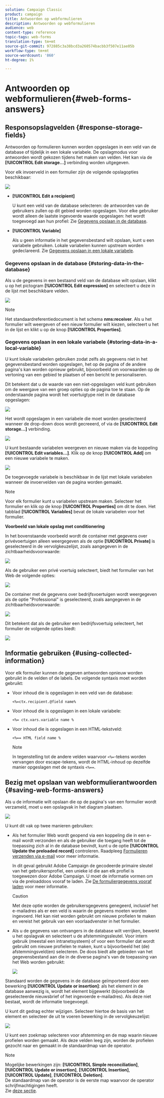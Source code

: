 ```yaml
---
solution: Campaign Classic
product: campaign
title: Antwoorden op webformulieren
description: Antwoorden op webformulieren
audience: web
content-type: reference
topic-tags: web-forms
translation-type: tm+mt
source-git-commit: 972885c3a38bcd3a260574bacbb3f507e11ae05b
workflow-type: tm+mt
source-wordcount: '860'
ht-degree: 1%

---
```



# Antwoorden op webformulieren{#web-forms-answers}

## Responsopslagvelden {#response-storage-fields}

Antwoorden op formulieren kunnen worden opgeslagen in een veld van de database of tijdelijk in een lokale variabele. De opslagmodus voor antwoorden wordt gekozen tijdens het maken van velden. Het kan via de **[!UICONTROL Edit storage...]** verbinding worden uitgegeven.

Voor elk invoerveld in een formulier zijn de volgende opslagopties beschikbaar:

![](assets/s_ncs_admin_survey_select_storage.png)

* **[!UICONTROL Edit a recipient]**

   U kunt een veld van de database selecteren: de antwoorden van de gebruikers zullen op dit gebied worden opgeslagen. Voor elke gebruiker wordt alleen de laatste ingevoerde waarde opgeslagen: het wordt toegevoegd aan hun profiel: Zie [Gegevens opslaan in de database](#storing-data-in-the-database).

* **[!UICONTROL Variable]**

   Als u geen informatie in het gegevensbestand wilt opslaan, kunt u een variabele gebruiken. Lokale variabelen kunnen upstream worden gedeclareerd. Zie [Gegevens opslaan in een lokale variabele](#storing-data-in-a-local-variable).

### Gegevens opslaan in de database {#storing-data-in-the-database}

Als u de gegevens in een bestaand veld van de database wilt opslaan, klikt u op het pictogram **[!UICONTROL Edit expression]** en selecteert u deze in de lijst met beschikbare velden.

![](assets/s_ncs_admin_survey_storage_type1.png)

>[!NOTE]
>
>Het standaardreferentiedocument is het schema **nms:receiver**. Als u het formulier wilt weergeven of een nieuw formulier wilt kiezen, selecteert u het in de lijst en klikt u op de knop **[!UICONTROL Properties]**.

### Gegevens opslaan in een lokale variabele {#storing-data-in-a-local-variable}

U kunt lokale variabelen gebruiken zodat zelfs als gegevens niet in het gegevensbestand worden opgeslagen, het op de pagina of de andere pagina&#39;s kan worden opnieuw gebruikt, bijvoorbeeld om voorwaarden op de vertoning van een gebied te plaatsen of een bericht te personaliseren.

Dit betekent dat u de waarde van een niet-opgeslagen veld kunt gebruiken om de weergave van een groep opties op de pagina toe te staan. Op de onderstaande pagina wordt het voertuigtype niet in de database opgeslagen:

![](assets/s_ncs_admin_survey_no_storage_variable.png)

Het wordt opgeslagen in een variabele die moet worden geselecteerd wanneer de drop-down doos wordt gecreeerd, of via de **[!UICONTROL Edit storage...]** verbinding.

![](assets/s_ncs_admin_survey_no_storage_variable2.png)

U kunt bestaande variabelen weergeven en nieuwe maken via de koppeling **[!UICONTROL Edit variables...]**. Klik op de knop **[!UICONTROL Add]** om een nieuwe variabele te maken.

![](assets/s_ncs_admin_survey_add_a_variable.png)

De toegevoegde variabele is beschikbaar in de lijst met lokale variabelen wanneer de invoervelden van de pagina worden gemaakt.

>[!NOTE]
>
>Voor elk formulier kunt u variabelen upstream maken. Selecteer het formulier en klik op de knop **[!UICONTROL Properties]** om dit te doen. Het tabblad **[!UICONTROL Variables]** bevat de lokale variabelen voor het formulier.

**Voorbeeld van lokale opslag met conditionering**

In het bovenstaande voorbeeld wordt de container met gegevens over privévoertuigen alleen weergegeven als de optie **[!UICONTROL Private]** is geselecteerd in de vervolgkeuzelijst, zoals aangegeven in de zichtbaarheidsvoorwaarde:

![](assets/s_ncs_admin_survey_add_a_condition.png)

Als de gebruiker een privé voertuig selecteert, biedt het formulier van het Web de volgende opties:

![](assets/s_ncs_admin_survey_no_storage_conda.png)

De container met de gegevens over bedrijfsvoertuigen wordt weergegeven als de optie &quot;Professional&quot; is geselecteerd, zoals aangegeven in de zichtbaarheidsvoorwaarde:

![](assets/s_ncs_admin_survey_view_a_condition.png)

Dit betekent dat als de gebruiker een bedrijfsvoertuig selecteert, het formulier de volgende opties biedt:

![](assets/s_ncs_admin_survey_no_storage_condb.png)

## Informatie gebruiken {#using-collected-information}

Voor elk formulier kunnen de gegeven antwoorden opnieuw worden gebruikt in de velden of de labels. De volgende syntaxis moet worden gebruikt:

* Voor inhoud die is opgeslagen in een veld van de database:

   ```
   <%=ctx.recipient.@field name%
   ```

* Voor inhoud die is opgeslagen in een lokale variabele:

   ```
   <%= ctx.vars.variable name %
   ```

* Voor inhoud die is opgeslagen in een HTML-tekstveld:

   ```
   <%== HTML field name %
   ```

   >[!NOTE]
   >
   >In tegenstelling tot de andere velden waarvoor `<%=`-tekens worden vervangen door escape-tekens, wordt de HTML-inhoud op dezelfde manier opgeslagen met de syntaxis `<%==`.

## Bezig met opslaan van webformulierantwoorden {#saving-web-forms-answers}

Als u de informatie wilt opslaan die op de pagina&#39;s van een formulier wordt verzameld, moet u een opslagvak in het diagram plaatsen.

![](assets/s_ncs_admin_survey_save_box.png)

U kunt dit vak op twee manieren gebruiken:

* Als het formulier Web wordt geopend via een koppeling die in een e-mail wordt verzonden en als de gebruiker die toegang heeft tot de toepassing zich al in de database bevindt, kunt u de optie **[!UICONTROL Update the preloaded record]** controleren. Raadpleeg [Formulieren verzenden via e-mail](../../web/using/publishing-a-web-form.md#delivering-a-form-via-email) voor meer informatie.

   In dit geval gebruikt Adobe Campaign de gecodeerde primaire sleutel van het gebruikersprofiel, een unieke id die aan elk profiel is toegewezen door Adobe Campaign. U moet de informatie vormen om via de preloaddoos vooraf te laden. Zie [De formuliergegevens vooraf laden](../../web/using/publishing-a-web-form.md#pre-loading-the-form-data) voor meer informatie.

   >[!CAUTION]
   >
   >Met deze optie worden de gebruikersgegevens genegeerd, inclusief het e-mailadres als er een veld is waarin de gegevens moeten worden ingevoerd. Het kan niet worden gebruikt om nieuwe profielen te maken en vereist het gebruik van een voorlaadvenster in het formulier.

* Als u de gegevens van ontvangers in de database wilt verrijken, bewerkt u het opslagvak en selecteert u de afstemmingssleutel. Voor intern gebruik (meestal een intranetsysteem) of voor een formulier dat wordt gebruikt om nieuwe profielen te maken, kunt u bijvoorbeeld het (de) afstemmingsveld(en) selecteren. De doos biedt alle gebieden van het gegevensbestand aan die in de diverse pagina&#39;s van de toepassing van het Web worden gebruikt:

   ![](assets/s_ncs_admin_survey_save_box_edit.png)

Standaard worden de gegevens in de database geïmporteerd door een bewerking **[!UICONTROL Update or insertion]**: als het element in de database aanwezig is, wordt het element bijgewerkt (bijvoorbeeld de geselecteerde nieuwsbrief of het ingevoerde e-mailadres). Als deze niet bestaat, wordt de informatie toegevoegd.

U kunt dit gedrag echter wijzigen. Selecteer hiertoe de basis van het element en selecteer de uit te voeren bewerking in de vervolgkeuzelijst:

![](assets/s_ncs_admin_survey_save_operation.png)

U kunt een zoekmap selecteren voor afstemming en de map waarin nieuwe profielen worden gemaakt. Als deze velden leeg zijn, worden de profielen gezocht naar en gemaakt in de standaardmap van de operator.

>[!NOTE]
>
>Mogelijke bewerkingen zijn: **[!UICONTROL Simple reconciliation]**, **[!UICONTROL Update or insertion]**, **[!UICONTROL Insertion]**, **[!UICONTROL Update]**, **[!UICONTROL Deletion]**.\
>De standaardmap van de operator is de eerste map waarvoor de operator schrijfmachtigingen heeft.\
>Zie [deze sectie](../../platform/using/access-management.md).

